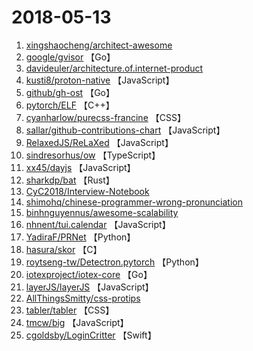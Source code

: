 # 2018-05-13

1. [xingshaocheng/architect-awesome](https://github.com/xingshaocheng/architect-awesome) 
2. [google/gvisor](https://github.com/google/gvisor) 【Go】
3. [davideuler/architecture.of.internet-product](https://github.com/davideuler/architecture.of.internet-product) 
4. [kusti8/proton-native](https://github.com/kusti8/proton-native) 【JavaScript】
5. [github/gh-ost](https://github.com/github/gh-ost) 【Go】
6. [pytorch/ELF](https://github.com/pytorch/ELF) 【C++】
7. [cyanharlow/purecss-francine](https://github.com/cyanharlow/purecss-francine) 【CSS】
8. [sallar/github-contributions-chart](https://github.com/sallar/github-contributions-chart) 【JavaScript】
9. [RelaxedJS/ReLaXed](https://github.com/RelaxedJS/ReLaXed) 【JavaScript】
10. [sindresorhus/ow](https://github.com/sindresorhus/ow) 【TypeScript】
11. [xx45/dayjs](https://github.com/xx45/dayjs) 【JavaScript】
12. [sharkdp/bat](https://github.com/sharkdp/bat) 【Rust】
13. [CyC2018/Interview-Notebook](https://github.com/CyC2018/Interview-Notebook) 
14. [shimohq/chinese-programmer-wrong-pronunciation](https://github.com/shimohq/chinese-programmer-wrong-pronunciation) 
15. [binhnguyennus/awesome-scalability](https://github.com/binhnguyennus/awesome-scalability) 
16. [nhnent/tui.calendar](https://github.com/nhnent/tui.calendar) 【JavaScript】
17. [YadiraF/PRNet](https://github.com/YadiraF/PRNet) 【Python】
18. [hasura/skor](https://github.com/hasura/skor) 【C】
19. [roytseng-tw/Detectron.pytorch](https://github.com/roytseng-tw/Detectron.pytorch) 【Python】
20. [iotexproject/iotex-core](https://github.com/iotexproject/iotex-core) 【Go】
21. [layerJS/layerJS](https://github.com/layerJS/layerJS) 【JavaScript】
22. [AllThingsSmitty/css-protips](https://github.com/AllThingsSmitty/css-protips) 
23. [tabler/tabler](https://github.com/tabler/tabler) 【CSS】
24. [tmcw/big](https://github.com/tmcw/big) 【JavaScript】
25. [cgoldsby/LoginCritter](https://github.com/cgoldsby/LoginCritter) 【Swift】
